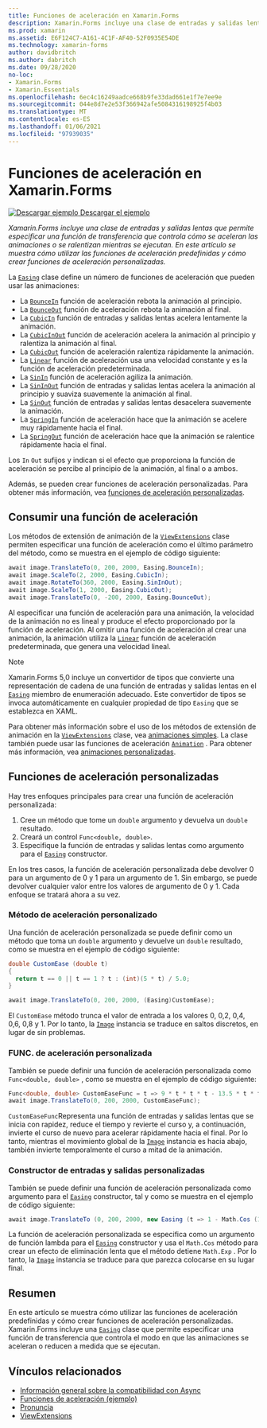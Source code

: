 ```yaml
---
title: Funciones de aceleración en Xamarin.Forms
description: Xamarin.Forms incluye una clase de entradas y salidas lentas que permite especificar una función de transferencia que controla cómo se aceleran las animaciones o se ralentizan mientras se ejecutan. En este artículo se muestra cómo utilizar las funciones de aceleración predefinidas y cómo crear funciones de aceleración personalizadas.
ms.prod: xamarin
ms.assetid: E6F124C7-A161-4C1F-AF40-52F0935E54DE
ms.technology: xamarin-forms
author: davidbritch
ms.author: dabritch
ms.date: 09/28/2020
no-loc:
- Xamarin.Forms
- Xamarin.Essentials
ms.openlocfilehash: 6ec4c16249aadce668b9fe33dad661e1f7e7ee9e
ms.sourcegitcommit: 044e8d7e2e53f366942afe5084316198925f4b03
ms.translationtype: MT
ms.contentlocale: es-ES
ms.lasthandoff: 01/06/2021
ms.locfileid: "97939035"
---
```

# <a name="easing-functions-in-no-locxamarinforms"></a>Funciones de aceleración en Xamarin.Forms

[![Descargar ejemplo](~/media/shared/download.png) Descargar el ejemplo](/samples/xamarin/xamarin-forms-samples/userinterface-animation-easing)

_Xamarin.Forms incluye una clase de entradas y salidas lentas que permite especificar una función de transferencia que controla cómo se aceleran las animaciones o se ralentizan mientras se ejecutan. En este artículo se muestra cómo utilizar las funciones de aceleración predefinidas y cómo crear funciones de aceleración personalizadas._

La [`Easing`](xref:Xamarin.Forms.Easing) clase define un número de funciones de aceleración que pueden usar las animaciones:

- La [`BounceIn`](xref:Xamarin.Forms.Easing.BounceIn) función de aceleración rebota la animación al principio.
- La [`BounceOut`](xref:Xamarin.Forms.Easing.BounceOut) función de aceleración rebota la animación al final.
- La [`CubicIn`](xref:Xamarin.Forms.Easing.CubicIn) función de entradas y salidas lentas acelera lentamente la animación.
- La [`CubicInOut`](xref:Xamarin.Forms.Easing.CubicInOut) función de aceleración acelera la animación al principio y ralentiza la animación al final.
- La [`CubicOut`](xref:Xamarin.Forms.Easing.CubicOut) función de aceleración ralentiza rápidamente la animación.
- La [`Linear`](xref:Xamarin.Forms.Easing.Linear) función de aceleración usa una velocidad constante y es la función de aceleración predeterminada.
- La [`SinIn`](xref:Xamarin.Forms.Easing.SinIn) función de aceleración agiliza la animación.
- La [`SinInOut`](xref:Xamarin.Forms.Easing.SinInOut) función de entradas y salidas lentas acelera la animación al principio y suaviza suavemente la animación al final.
- La [`SinOut`](xref:Xamarin.Forms.Easing.SinOut) función de entradas y salidas lentas desacelera suavemente la animación.
- La [`SpringIn`](xref:Xamarin.Forms.Easing.SpringIn) función de aceleración hace que la animación se acelere muy rápidamente hacia el final.
- La [`SpringOut`](xref:Xamarin.Forms.Easing.SpringOut) función de aceleración hace que la animación se ralentice rápidamente hacia el final.

Los `In` `Out` sufijos y indican si el efecto que proporciona la función de aceleración se percibe al principio de la animación, al final o a ambos.

Además, se pueden crear funciones de aceleración personalizadas. Para obtener más información, vea [funciones de aceleración personalizadas](#custom-easing-functions).

## <a name="consuming-an-easing-function"></a>Consumir una función de aceleración

Los métodos de extensión de animación de la [`ViewExtensions`](xref:Xamarin.Forms.ViewExtensions) clase permiten especificar una función de aceleración como el último parámetro del método, como se muestra en el ejemplo de código siguiente:

```csharp
await image.TranslateTo(0, 200, 2000, Easing.BounceIn);
await image.ScaleTo(2, 2000, Easing.CubicIn);
await image.RotateTo(360, 2000, Easing.SinInOut);
await image.ScaleTo(1, 2000, Easing.CubicOut);
await image.TranslateTo(0, -200, 2000, Easing.BounceOut);
```

Al especificar una función de aceleración para una animación, la velocidad de la animación no es lineal y produce el efecto proporcionado por la función de aceleración. Al omitir una función de aceleración al crear una animación, la animación utiliza la [`Linear`](xref:Xamarin.Forms.Easing.Linear) función de aceleración predeterminada, que genera una velocidad lineal.

> [!NOTE]
> Xamarin.Forms 5,0 incluye un convertidor de tipos que convierte una representación de cadena de una función de entradas y salidas lentas en el [`Easing`](xref:Xamarin.Forms.Easing) miembro de enumeración adecuado. Este convertidor de tipos se invoca automáticamente en cualquier propiedad de tipo `Easing` que se establezca en XAML.

Para obtener más información sobre el uso de los métodos de extensión de animación en la [`ViewExtensions`](xref:Xamarin.Forms.ViewExtensions) clase, vea [animaciones simples](~/xamarin-forms/user-interface/animation/simple.md). La clase también puede usar las funciones de aceleración [`Animation`](xref:Xamarin.Forms.Animation) . Para obtener más información, vea [animaciones personalizadas](~/xamarin-forms/user-interface/animation/custom.md).

## <a name="custom-easing-functions"></a>Funciones de aceleración personalizadas

Hay tres enfoques principales para crear una función de aceleración personalizada:

1. Cree un método que tome un `double` argumento y devuelva un `double` resultado.
1. Creará un control `Func<double, double>`.
1. Especifique la función de entradas y salidas lentas como argumento para el [`Easing`](xref:Xamarin.Forms.Easing) constructor.

En los tres casos, la función de aceleración personalizada debe devolver 0 para un argumento de 0 y 1 para un argumento de 1. Sin embargo, se puede devolver cualquier valor entre los valores de argumento de 0 y 1. Cada enfoque se tratará ahora a su vez.

### <a name="custom-easing-method"></a>Método de aceleración personalizado

Una función de aceleración personalizada se puede definir como un método que toma un `double` argumento y devuelve un `double` resultado, como se muestra en el ejemplo de código siguiente:

```csharp
double CustomEase (double t)
{
  return t == 0 || t == 1 ? t : (int)(5 * t) / 5.0;
}

await image.TranslateTo(0, 200, 2000, (Easing)CustomEase);
```

El `CustomEase` método trunca el valor de entrada a los valores 0, 0,2, 0,4, 0,6, 0,8 y 1. Por lo tanto, la [`Image`](xref:Xamarin.Forms.Image) instancia se traduce en saltos discretos, en lugar de sin problemas.

### <a name="custom-easing-func"></a>FUNC. de aceleración personalizada

También se puede definir una función de aceleración personalizada como `Func<double, double>` , como se muestra en el ejemplo de código siguiente:

```csharp
Func<double, double> CustomEaseFunc = t => 9 * t * t * t - 13.5 * t * t + 5.5 * t;
await image.TranslateTo(0, 200, 2000, CustomEaseFunc);
```

`CustomEaseFunc`Representa una función de entradas y salidas lentas que se inicia con rapidez, reduce el tiempo y revierte el curso y, a continuación, invierte el curso de nuevo para acelerar rápidamente hacia el final. Por lo tanto, mientras el movimiento global de la [`Image`](xref:Xamarin.Forms.Image) instancia es hacia abajo, también invierte temporalmente el curso a mitad de la animación.

### <a name="custom-easing-constructor"></a>Constructor de entradas y salidas personalizadas

También se puede definir una función de aceleración personalizada como argumento para el [`Easing`](xref:Xamarin.Forms.Easing) constructor, tal y como se muestra en el ejemplo de código siguiente:

```csharp
await image.TranslateTo (0, 200, 2000, new Easing (t => 1 - Math.Cos (10 * Math.PI * t) * Math.Exp (-5 * t)));
```

La función de aceleración personalizada se especifica como un argumento de función lambda para el [`Easing`](xref:Xamarin.Forms.Easing) constructor y usa el `Math.Cos` método para crear un efecto de eliminación lenta que el método detiene `Math.Exp` . Por lo tanto, la [`Image`](xref:Xamarin.Forms.Image) instancia se traduce para que parezca colocarse en su lugar final.

## <a name="summary"></a>Resumen

En este artículo se muestra cómo utilizar las funciones de aceleración predefinidas y cómo crear funciones de aceleración personalizadas. Xamarin.Forms incluye una [`Easing`](xref:Xamarin.Forms.Easing) clase que permite especificar una función de transferencia que controla el modo en que las animaciones se aceleran o reducen a medida que se ejecutan.

## <a name="related-links"></a>Vínculos relacionados

- [Información general sobre la compatibilidad con Async](~/cross-platform/platform/async.md)
- [Funciones de aceleración (ejemplo)](/samples/xamarin/xamarin-forms-samples/userinterface-animation-easing)
- [Pronuncia](xref:Xamarin.Forms.Easing)
- [ViewExtensions](xref:Xamarin.Forms.ViewExtensions)